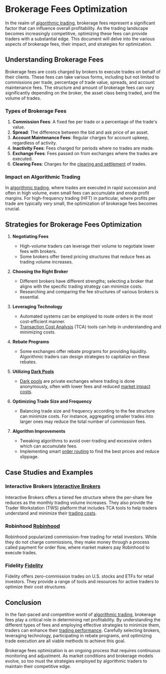 # Brokerage Fees Optimization

In the realm of [algorithmic trading](../a/algorithmic_trading.md), brokerage fees represent a significant factor that can influence overall profitability. As the trading landscape becomes increasingly competitive, optimizing these fees can provide traders with a substantial edge. This document will delve into the various aspects of brokerage fees, their impact, and strategies for optimization.

## Understanding Brokerage Fees

Brokerage fees are costs charged by brokers to execute trades on behalf of their clients. These fees can take various forms, including but not limited to commissions per trade, percentage of trade value, spreads, and account maintenance fees. The structure and amount of brokerage fees can vary significantly depending on the broker, the asset class being traded, and the volume of trades.

### Types of Brokerage Fees

1. **Commission Fees**: A fixed fee per trade or a percentage of the trade's value.
2. **Spread**: The difference between the bid and ask price of an asset.
3. **Account Maintenance Fees**: Regular charges for account upkeep, regardless of activity.
4. **Inactivity Fees**: Fees charged for periods where no trades are made.
5. **Exchange Fees**: Fees passed on from exchanges where the trades are executed.
6. **Clearing Fees**: Charges for the [clearing and settlement](../c/clearing_and_settlement.md) of trades.

### Impact on Algorithmic Trading

In [algorithmic trading](../a/algorithmic_trading.md), where trades are executed in rapid succession and often in high volume, even small fees can accumulate and erode profit margins. For high-frequency trading (HFT) in particular, where profits per trade are typically very small, the optimization of brokerage fees becomes crucial.

## Strategies for Brokerage Fees Optimization

1. **Negotiating Fees**
   - High-volume traders can leverage their volume to negotiate lower fees with brokers.
   - Some brokers offer tiered pricing structures that reduce fees as trading volume increases.

2. **Choosing the Right Broker**
   - Different brokers have different strengths; selecting a broker that aligns with the specific trading strategy can minimize costs.
   - Researching and comparing the fee structures of various brokers is essential.

3. **Leveraging Technology**
   - Automated systems can be employed to route orders in the most cost-efficient manner.
   - [Transaction Cost Analysis](../t/transaction_cost_analysis.md) (TCA) tools can help in understanding and minimizing costs.

4. **Rebate Programs**
   - Some exchanges offer rebate programs for providing liquidity. Algorithmic traders can design strategies to capitalize on these rebates.

5. **Utilizing [Dark Pools](../d/dark_pools.md)**
   - [Dark pools](../d/dark_pools.md) are private exchanges where trading is done anonymously, often with lower fees and reduced [market impact costs](../m/market_impact_costs.md).

6. **Optimizing Trade Size and Frequency**
   - Balancing trade size and frequency according to the fee structure can minimize costs. For instance, aggregating smaller trades into larger ones may reduce the total number of commission fees.

7. **Algorithm Improvements**
   - Tweaking algorithms to avoid over-trading and excessive orders which can accumulate fees.
   - Implementing smart [order routing](../o/order_routing.md) to find the best prices and reduce slippage.

## Case Studies and Examples

### Interactive Brokers [Interactive Brokers](https://www.interactivebrokers.com/)
Interactive Brokers offers a tiered fee structure where the per-share fee reduces as the monthly trading volume increases. They also provide the Trader Workstation (TWS) platform that includes TCA tools to help traders understand and minimize their [trading costs](../t/trading_costs.md).

### Robinhood [Robinhood](https://robinhood.com/)
Robinhood popularized commission-free trading for retail investors. While they do not charge commissions, they make money through a process called payment for order flow, where market makers pay Robinhood to execute trades.

### Fidelity [Fidelity](https://www.fidelity.com/)
Fidelity offers zero-commission trades on U.S. stocks and ETFs for retail investors. They provide a range of tools and resources for active traders to optimize their cost structures.

## Conclusion

In the fast-paced and competitive world of [algorithmic trading](../a/algorithmic_trading.md), brokerage fees play a critical role in determining net profitability. By understanding the different types of fees and employing effective strategies to minimize them, traders can enhance their [trading performance](../t/trading_performance.md). Carefully selecting brokers, leveraging technology, participating in rebate programs, and optimizing trade execution are all viable methods to achieve this goal.

Brokerage fees optimization is an ongoing process that requires continuous monitoring and adjustment. As market conditions and brokerage models evolve, so too must the strategies employed by algorithmic traders to maintain their competitive edge.
